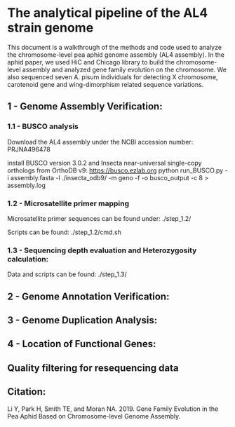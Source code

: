 # The analytical pipeline of the AL4 strain genome
This document is a walkthrough of the methods and code used to analyze the chromosome-level pea aphid genome assembly (AL4 assembly). In the aphid paper, we used HiC and Chicago library to build the chromosome-level assembly and analyzed gene family evolution on the chromosome. We also sequenced seven A. pisum individuals for detecting X chromosome, carotenoid gene and wing-dimorphism related sequence variations. 

## 1 - Genome Assembly Verification: 


### 1.1 - BUSCO analysis 
Download the AL4 assembly under the NCBI accession number: PRJNA496478

install BUSCO version 3.0.2 and Insecta near-universal single-copy orthologs from OrthoDB v9: https://busco.ezlab.org
python run_BUSCO.py -i assembly.fasta -l ./insecta_odb9/ -m geno -f -o busco_output -c 8 > assembly.log

### 1.2 - Microsatellite primer mapping
Microsatellite primer sequences can be found under: ./step_1.2/

Scripts can be found: ./step_1.2/cmd.sh

### 1.3 - Sequencing depth evaluation and Heterozygosity calculation: 
Data and scripts can be found: ./step_1.3/

## 2 - Genome Annotation Verification: 

## 3 - Genome Duplication Analysis: 

## 4 - Location of Functional Genes: 

## Quality filtering for resequencing data

## Citation:
Li Y, Park H, Smith TE, and Moran NA. 2019. Gene Family Evolution in the Pea Aphid Based on Chromosome-level Genome Assembly. 


